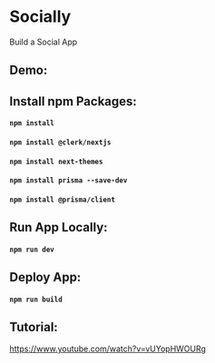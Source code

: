 # Socially

Build a Social App

## Demo:

## Install npm Packages:

#### `npm install`

#### `npm install @clerk/nextjs`

#### `npm install next-themes`

#### `npm install prisma --save-dev`

#### `npm install @prisma/client`

## Run App Locally:

#### `npm run dev`

## Deploy App:

#### `npm run build`

## Tutorial:

https://www.youtube.com/watch?v=vUYopHWOURg
